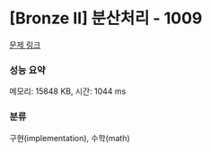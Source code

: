# [Bronze II] 분산처리 - 1009 

[문제 링크](https://www.acmicpc.net/problem/1009) 

### 성능 요약

메모리: 15848 KB, 시간: 1044 ms

### 분류

구현(implementation), 수학(math)

